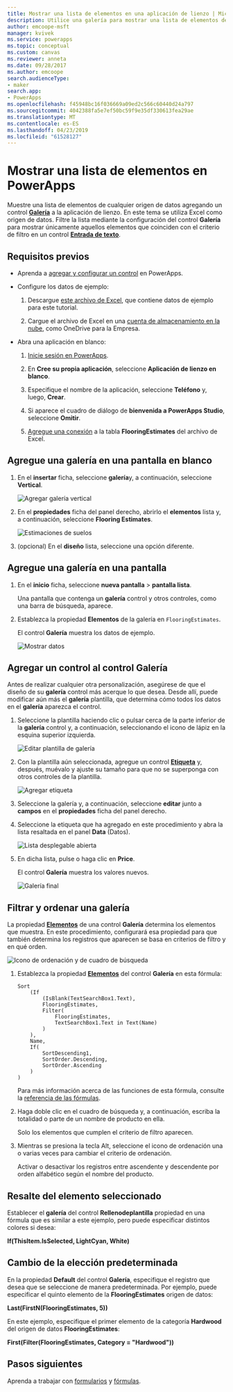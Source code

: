 ```yaml
---
title: Mostrar una lista de elementos en una aplicación de lienzo | Microsoft Docs
description: Utilice una galería para mostrar una lista de elementos de la aplicación de lienzo y filtre la lista especificando un criterio.
author: emcoope-msft
manager: kvivek
ms.service: powerapps
ms.topic: conceptual
ms.custom: canvas
ms.reviewer: anneta
ms.date: 09/28/2017
ms.author: emcoope
search.audienceType:
- maker
search.app:
- PowerApps
ms.openlocfilehash: f45948bc16f036669a09ed2c566c60440d24a797
ms.sourcegitcommit: 4042388fa5e7ef50bc59f9e35df330613fea29ae
ms.translationtype: MT
ms.contentlocale: es-ES
ms.lasthandoff: 04/23/2019
ms.locfileid: "61528127"
---
```

# <a name="show-a-list-of-items-in-powerapps"></a>Mostrar una lista de elementos en PowerApps

Muestre una lista de elementos de cualquier origen de datos agregando un control **[Galería](controls/control-gallery.md)** a la aplicación de lienzo. En este tema se utiliza Excel como origen de datos. Filtre la lista mediante la configuración del control **Galería** para mostrar únicamente aquellos elementos que coinciden con el criterio de filtro en un control **[Entrada de texto](controls/control-text-input.md)**.

## <a name="prerequisites"></a>Requisitos previos

- Aprenda a [agregar y configurar un control](add-configure-controls.md) en PowerApps.

- Configure los datos de ejemplo:
    1. Descargue [este archivo de Excel](https://az787822.vo.msecnd.net/documentation/get-started-from-data/FlooringEstimates.xlsx), que contiene datos de ejemplo para este tutorial.

    2. Cargue el archivo de Excel en una [cuenta de almacenamiento en la nube](connections/cloud-storage-blob-connections.md), como OneDrive para la Empresa.

- Abra una aplicación en blanco:
    1. [Inicie sesión en PowerApps](http://web.powerapps.com?utm_source=padocs&utm_medium=linkinadoc&utm_campaign=referralsfromdoc).

    1. En **Cree su propia aplicación**, seleccione **Aplicación de lienzo en blanco**.

    1. Especifique el nombre de la aplicación, seleccione **Teléfono** y, luego, **Crear**.

    1. Si aparece el cuadro de diálogo de **bienvenida a PowerApps Studio**, seleccione **Omitir**.

    1. [Agregue una conexión](add-data-connection.md) a la tabla **FlooringEstimates** del archivo de Excel.

## <a name="add-a-gallery-to-a-blank-screen"></a>Agregue una galería en una pantalla en blanco

1. En el **insertar** ficha, seleccione **galería**y, a continuación, seleccione **Vertical**.

    ![Agregar galería vertical](./media/add-gallery/gallery-dropdown.png)

1. En el **propiedades** ficha del panel derecho, abrirlo el **elementos** lista y, a continuación, seleccione **Flooring Estimates**.

    ![Estimaciones de suelos](./media/add-gallery/select-layout.png)

1. (opcional) En el **diseño** lista, seleccione una opción diferente.

## <a name="add-a-gallery-in-a-screen"></a>Agregue una galería en una pantalla

1. En el **inicio** ficha, seleccione **nueva pantalla** > **pantalla lista**.

    Una pantalla que contenga un **galería** control y otros controles, como una barra de búsqueda, aparece.

1. Establezca la propiedad **Elementos** de la galería en `FlooringEstimates`.

    El control **Galería** muestra los datos de ejemplo.

    ![Mostrar datos](./media/add-gallery/show-data-default.png)

## <a name="add-a-control-to-the-gallery-control"></a>Agregar un control al control Galería
Antes de realizar cualquier otra personalización, asegúrese de que el diseño de su **galería** control más acerque lo que desea. Desde allí, puede modificar aún más el **galería** plantilla, que determina cómo todos los datos en el **galería** aparezca el control.

1. Seleccione la plantilla haciendo clic o pulsar cerca de la parte inferior de la **galería** control y, a continuación, seleccionando el icono de lápiz en la esquina superior izquierda.

    ![Editar plantilla de galería](./media/add-gallery/edit-item.png)

2. Con la plantilla aún seleccionada, agregue un control **[Etiqueta](controls/control-text-box.md)** y, después, muévalo y ajuste su tamaño para que no se superponga con otros controles de la plantilla.

    ![Agregar etiqueta](./media/add-gallery/add-text-box.png)

3. Seleccione la galería y, a continuación, seleccione **editar** junto a **campos** en el **propiedades** ficha del panel derecho.

4. Seleccione la etiqueta que ha agregado en este procedimiento y abra la lista resaltada en el panel **Data** (Datos).

    ![Lista desplegable abierta](./media/add-gallery/open-dropdown.png)

5. En dicha lista, pulse o haga clic en **Price**.

    El control **Galería** muestra los valores nuevos.

    ![Galería final](./media/add-gallery/final-gallery.png)

## <a name="filter-and-sort-a-gallery"></a>Filtrar y ordenar una galería
La propiedad **[Elementos](controls/properties-core.md)** de una control **Galería** determina los elementos que muestra. En este procedimiento, configurará esa propiedad para que también determina los registros que aparecen se basa en criterios de filtro y en qué orden.

![Icono de ordenación y de cuadro de búsqueda](./media/add-gallery/text-search-box.png)

1. Establezca la propiedad **[Elementos](controls/properties-core.md)** del control **Galería** en esta fórmula:

    ```powerapps-dot
    Sort
        (If
            (IsBlank(TextSearchBox1.Text),
            FlooringEstimates,
            Filter(
                FlooringEstimates,
                TextSearchBox1.Text in Text(Name)
            )
        ),
        Name,
        If(
            SortDescending1,
            SortOrder.Descending,
            SortOrder.Ascending
        )
    )
    ```

    Para más información acerca de las funciones de esta fórmula, consulte la [referencia de las fórmulas](formula-reference.md).

1. Haga doble clic en el cuadro de búsqueda y, a continuación, escriba la totalidad o parte de un nombre de producto en ella.

    Solo los elementos que cumplen el criterio de filtro aparecen.

1. Mientras se presiona la tecla Alt, seleccione el icono de ordenación una o varias veces para cambiar el criterio de ordenación.

    Activar o desactivar los registros entre ascendente y descendente por orden alfabético según el nombre del producto.

## <a name="highlight-the-selected-item"></a>Resalte del elemento seleccionado
Establecer el **galería** del control **Rellenodeplantilla** propiedad en una fórmula que es similar a este ejemplo, pero puede especificar distintos colores si desea:

**If(ThisItem.IsSelected, LightCyan, White)**

## <a name="change-the-default-selection"></a>Cambio de la elección predeterminada
En la propiedad **Default** del control **Galería**, especifique el registro que desea que se seleccione de manera predeterminada. Por ejemplo, puede especificar el quinto elemento de la **FlooringEstimates** origen de datos:

**Last(FirstN(FlooringEstimates, 5))**

En este ejemplo, especifique el primer elemento de la categoría **Hardwood** del origen de datos **FlooringEstimates**:

**First(Filter(FlooringEstimates, Category = "Hardwood"))**

## <a name="next-steps"></a>Pasos siguientes
Aprenda a trabajar con [formularios](working-with-forms.md) y [fórmulas](working-with-formulas.md).
